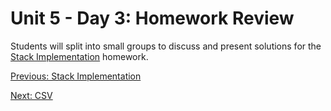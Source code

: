 # Unit 5 - Day 3: Homework Review

Students will split into small groups to discuss and present solutions for the [Stack Implementation](homework1.md) homework.
 
[Previous: Stack Implementation](homework1.md)

[Next: CSV](lab1.md)
